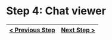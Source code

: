 # Step 4: Chat viewer

[//]: # (head-end)




[//]: # (foot-start)

[{]: <helper> (navStep)

| [< Previous Step](step3.md) | [Next Step >](step5.md) |
|:--------------------------------|--------------------------------:|

[}]: #
